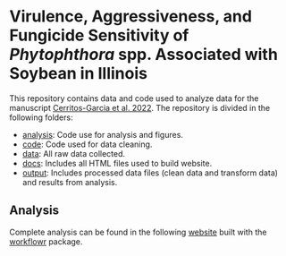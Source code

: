 # Virulence, Aggressiveness, and Fungicide Sensitivity of _Phytophthora_ spp. Associated with Soybean in Illinois

This repository contains data and code used to analyze data for the manuscript [Cerritos-Garcia et al. 2022](https://www.biorxiv.org/content/10.1101/2022.06.30.498288v1.abstract). The repository is divided in the following folders:  
- [analysis](https://github.com/danielcerritos/phytophthora/tree/master/analysis): Code use for analysis and figures.  
- [code](https://github.com/danielcerritos/phytophthora/tree/master/code): Code used for data cleaning.  
- [data](https://github.com/danielcerritos/phytophthora/tree/master/data): All raw data collected.  
- [docs](https://github.com/danielcerritos/phytophthora/tree/master/docs): Includes all HTML files used to build website.  
- [output](https://github.com/danielcerritos/phytophthora/tree/master/output): Includes processed data files (clean data and transform data) and results from analysis.  

## Analysis
Complete analysis can be found in the following [website](https://danielcerritos.github.io/phytophthora/02_analysis_phytophtora-spp-survey.html) built with the [workflowr](https://jdblischak.github.io/workflowr/) package. 

